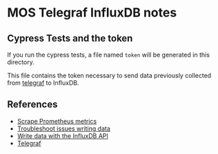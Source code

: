# MOS Telegraf InfluxDB notes

## Cypress Tests and the token

If you run the cypress tests, a file named `token` will be generated in this directory.

This file contains the token necessary to send data previously collected from [telegraf](https://github.com/influxdata/telegraf) to InfluxDB.

## References

- [Scrape Prometheus metrics](https://docs.influxdata.com/influxdb/cloud/write-data/developer-tools/scrape-prometheus-metrics/)
- [Troubleshoot issues writing data](https://docs.influxdata.com/influxdb/cloud/write-data/troubleshoot/)
- [Write data with the InfluxDB API](https://docs.influxdata.com/influxdb/v2.4/write-data/developer-tools/api/)
- [Telegraf](https://docs.influxdata.com/telegraf)